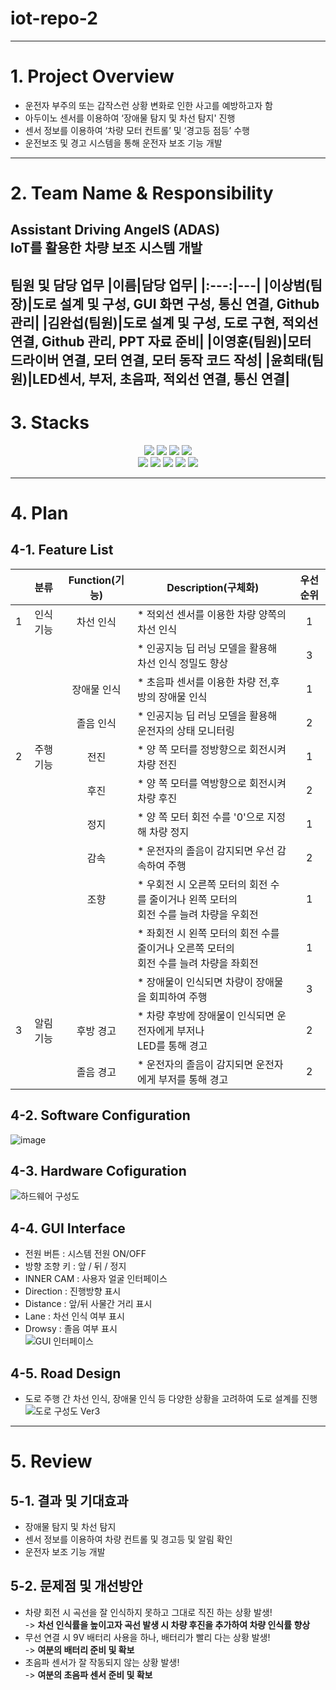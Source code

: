 # iot-repo-2
---
# 1. Project Overview 
- 운전자 부주의 또는 갑작스런 상황 변화로 인한 사고를 예방하고자 함 <br>
- 아두이노 센서를 이용하여 ‘장애물 탐지 및 차선 탐지' 진행 <br>
- 센서 정보를 이용하여 ‘차량 모터 컨트롤’ 및 ‘경고등 점등’ 수행 <br>
- 운전보조 및 경고 시스템을 통해 운전자 보조 기능 개발
---
# 2. Team Name & Responsibility
## **Assistant Driving AngelS (ADAS) <br> IoT를 활용한 차량 보조 시스템 개발**

**팀원 및 담당 업무**
|이름|담당 업무|
|:---:|---|
|**이상범(팀장)**|도로 설계 및 구성, GUI 화면 구성, 통신 연결, Github 관리|
|**김완섭(팀원)**|도로 설계 및 구성, 도로 구현, 적외선 연결, Github 관리, PPT 자료 준비|
|**이영훈(팀원)**|모터 드라이버 연결, 모터 연결, 모터 동작 코드 작성|
|**윤희태(팀원)**|LED센서, 부저, 초음파, 적외선 연결, 통신 연결|
---
# 3. Stacks
<div align=center>

  <img src="https://img.shields.io/badge/Ubuntu-E95420?style=for-the-badge&logo=Ubuntu&logoColor=white"/>
  <img src="https://img.shields.io/badge/python-3776AB?style=for-the-badge&logo=python&logoColor=white"> 
  <img src="https://img.shields.io/badge/c++-00599C?style=for-the-badge&logo=c%2B%2B&logoColor=white">
  <img src="https://img.shields.io/badge/Visual Studio Code-007ACC?style=for-the-badge&logo=Visual Studio Code&logoColor=white"/>
  <br>

  <img src="https://img.shields.io/badge/github-181717?style=for-the-badge&logo=github&logoColor=white">
  <img src="https://img.shields.io/badge/jira-0052CC?style=for-the-badge&logo=jira&logoColor=white">
  <img src="https://img.shields.io/badge/confluence-0052CC?style=for-the-badge&logo=confluence&logoColor=white">
  <img src="https://img.shields.io/badge/slack-FFD700?style=for-the-badge&logo=slack&logoColor=white">
  <img src="https://img.shields.io/badge/arduino-00979D?style=for-the-badge&logo=arduino&logoColor=white">
  <br>

</div>

---
# 4. Plan 
## **4-1. Feature List**
||분류|Function(기능)|Description(구체화)|우선순위|
|:---:|:---:|:---:|---|:---:|
|1|인식 기능|차선 인식|* 적외선 센서를 이용한 차량 양쪽의 차선 인식|1|
| |       |       |* 인공지능 딥 러닝 모델을 활용해 차선 인식 정밀도 향상|3|
| |       |장애물 인식|* 초음파 센서를 이용한 차량 전,후방의 장애물 인식|1|
| |       |졸음 인식|* 인공지능 딥 러닝 모델을 활용해 운전자의 상태 모니터링|2|
|2|주행 기능|전진|* 양 쪽 모터를 정방향으로 회전시켜 차량 전진|1|
| |       |후진|* 양 쪽 모터를 역방향으로 회전시켜 차량 후진|2|
| |       |정지|* 양 쪽 모터 회전 수를 '0'으로 지정해 차량 정지|1|
| |       |감속|* 운전자의 졸음이 감지되면 우선 감속하여 주행|2|
| |       |조향|* 우회전 시 오른쪽 모터의 회전 수를 줄이거나 왼쪽 모터의 <br> 회전 수를 늘려 차량을 우회전|1|
| |       |   |* 좌회전 시 왼쪽 모터의 회전 수를 줄이거나 오른쪽 모터의 <br> 회전 수를 늘려 차량을 좌회전|1|
| |       |   |* 장애물이 인식되면 차량이 장애물을 회피하여 주행|3|
|3|알림 기능|후방 경고|* 차량 후방에 장애물이 인식되면 운전자에게 부저나 <br> LED를 통해 경고|2|
| |       |졸음 경고|* 운전자의 졸음이 감지되면 운전자에게 부저를 통해 경고|2|

## **4-2. Software Configuration**
![image](https://github.com/user-attachments/assets/efd6ef97-082f-46c6-a171-f4b5327aa9bb)

## **4-3. Hardware Cofiguration**
![하드웨어 구성도](https://github.com/user-attachments/assets/469483ff-63dd-449f-9117-aeb08d039426)

## **4-4. GUI Interface**
- 전원 버튼 : 시스템 전원 ON/OFF <br>
- 방향 조향 키 : 앞 / 뒤 / 정지 <br>
- INNER CAM : 사용자 얼굴 인터페이스 <br>
- Direction : 진행방향 표시 <br>
- Distance : 앞/뒤 사물간 거리 표시 <br>
- Lane : 차선 인식 여부 표시 <br>
- Drowsy : 졸음 여부 표시 <br>
![GUI 인터페이스](https://github.com/user-attachments/assets/210d9ade-bd1b-4855-a5de-5987709cd7ca)

## **4-5. Road Design**
- 도로 주행 간 차선 인식, 장애물 인식 등 다양한 상황을 고려하여 도로 설계를 진행
![도로 구성도 Ver3](https://github.com/user-attachments/assets/05d95e22-1134-4302-8eb6-f468378bb888)

---
# 5. Review
## 5-1. 결과 및 기대효과
- 장애물 탐지 및 차선 탐지
- 센서 정보를 이용하여 차량 컨트롤 및 경고등 및 알림 확인
- 운전자 보조 기능 개발
  
## 5-2. 문제점 및 개선방안
- 차량 회전 시 곡선을 잘 인식하지 못하고 그대로 직진 하는 상황 발생!<br>
  -> **차선 인식률을 높이고자 곡선 발생 시 차량 후진을 추가하여 차량 인식률 향상**
- 무선 연결 시 9V 배터리 사용을 하나, 배터리가 빨리 다는 상황 발생!<br>
  -> **여분의 배터리 준비 및 확보**
- 초음파 센서가 잘 작동되지 않는 상황 발생!<br>
  -> **여분의 초음파 센서 준비 및 확보**
